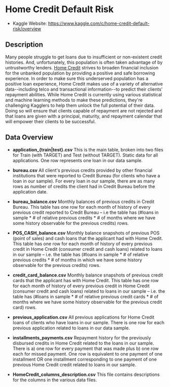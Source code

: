 # Home Credit Default Risk
* Kaggle Website: https://www.kaggle.com/c/home-credit-default-risk/overview

## Description
Many  people struggle to get loans due to insufficient or non-existent credit  histories. And, unfortunately, this population is often taken advantage  of by untrustworthy lenders.
[Home Credit](http://www.homecredit.net/) strives to  broaden financial inclusion for the unbanked population by providing a  positive and safe borrowing experience. In order to make sure this  underserved population has a positive loan experience, Home Credit makes  use of a variety of alternative data--including telco and transactional  information--to predict their clients' repayment abilities.
While Home Credit is currently using various statistical and machine  learning methods to make these predictions, they're challenging Kagglers  to help them unlock the full potential of their data. Doing so will  ensure that clients capable of repayment are not rejected and that loans  are given with a principal, maturity, and repayment calendar that will  empower their clients to be successful.

## Data Overview
* **application_{train|test}.csv**
This is the main table, broken into two files for Train (with TARGET) and Test (without TARGET).
Static data for all applications. One row represents one loan in our data sample.

* **bureau.csv**
All client's previous credits provided by other financial institutions that were reported to Credit Bureau (for clients who have a loan in our sample). For every loan in our sample, there are as many rows as number of credits the client had in Credit Bureau before the application date.

* **bureau_balance.csv**
Monthly balances of previous credits in Credit Bureau.
This table has one row for each month of history of every previous credit reported to Credit Bureau – i.e the table has (#loans in sample * # of relative previous credits * # of months where we have some history observable for the previous credits) rows.

* **POS_CASH_balance.csv**
Monthly balance snapshots of previous POS (point of sales) and cash loans that the applicant had with Home Credit.
This table has one row for each month of history of every previous credit in Home Credit (consumer credit and cash loans) related to loans in our sample – i.e. the table has (#loans in sample * # of relative previous credits * # of months in which we have some history observable for the previous credits) rows.

* **credit_card_balance.csv**
Monthly balance snapshots of previous credit cards that the applicant has with Home Credit.
This table has one row for each month of history of every previous credit in Home Credit (consumer credit and cash loans) related to loans in our sample – i.e. the table has (#loans in sample * # of relative previous credit cards * # of months where we have some history observable for the previous credit card) rows.

* **previous_application.csv**
All previous applications for Home Credit loans of clients who have loans in our sample.
There is one row for each previous application related to loans in our data sample.

* **installments_payments.csv**
Repayment history for the previously disbursed credits in Home Credit related to the loans in our sample. There is 
a) one row for every payment that was made plus 
b) one row each for missed payment.
One row is equivalent to one payment of one installment OR one installment corresponding to one payment of one previous Home Credit credit related to loans in our sample.

* **HomeCredit_columns_description.csv**
This file contains descriptions for the columns in the various data files.



